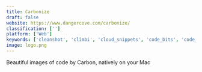 ```yaml
---
title: Carbonize
draft: false 
website: https://www.dangercove.com/carbonize/
classification: ['']
platform: ['Web']
keywords: ['cleanshot', 'climbi', 'cloud_snippets', 'code_bits', 'code_sketch', 'code.gov', 'codetogo', 'codezen', 'codeimg.io', 'devhints', 'gisto', 'lightkey_predictive_typing_for_windows', 'screely', 'snipper_app', 'snippet_store', 'snippy']
image: logo.png
---
```

Beautiful images of code by Carbon, natively on your Mac